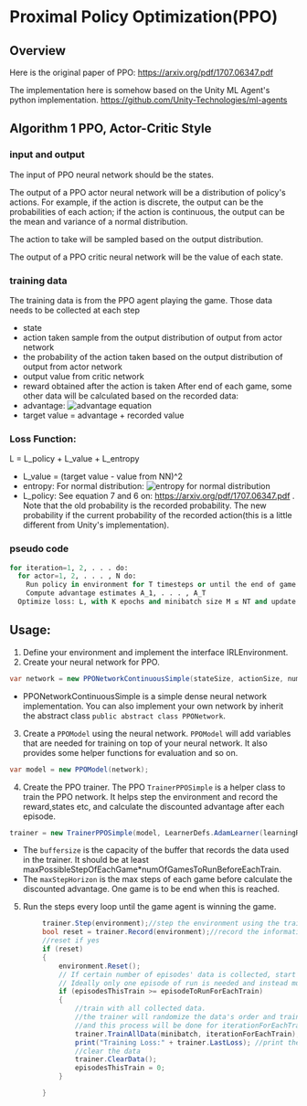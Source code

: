 # Proximal Policy Optimization(PPO)
## Overview
Here is the original paper of PPO: https://arxiv.org/pdf/1707.06347.pdf

The implementation here is somehow based on the Unity ML Agent's python implementation. https://github.com/Unity-Technologies/ml-agents

## Algorithm 1 PPO, Actor-Critic Style
### input and output
The input of PPO neural network should be the states.

The output of a PPO actor neural network will be a distribution of policy's actions. For example, if the action is discrete, the output can be the probabilities of each action; if the action is continuous, the output can be the mean and variance of a normal distribution.

The action to take will be sampled based on the output distribution.

The output of a PPO critic neural network will be the value of each state.
 
### training data
The training data is from the PPO agent playing the game. Those data needs to be collected at each step
* state
* action taken sample from the output distribution of output from actor network
* the probability of the action taken based on the output distribution of output from actor network
* output value from critic network
* reward obtained after the action is taken
After end of each game, some other data will be calculated based on the recorded data:
* advantage: ![advantage equation](https://github.com/tcmxx/CNTKUnityTools/blob/master/Docs/Images/advantage-equation.png)
* target value = advantage + recorded value
### Loss Function:
L = L_policy + L_value + L_entropy
* L_value = (target value - value from NN)^2
* entropy: For normal distribution: ![entropy for normal distribution](https://wikimedia.org/api/rest_v1/media/math/render/svg/5c47c048d3fbf311a0b8af942f44f02908bec393)
* L_policy: See equation 7 and 6 on: https://arxiv.org/pdf/1707.06347.pdf . Note that the old probability is the recorded probability. The new probability if the current probability of the recorded action(this is a little different from Unity's implementation).
### pseudo code
```python
for iteration=1, 2, . . . do:
  for actor=1, 2, . . . , N do:
    Run policy in environment for T timesteps or until the end of game
    Compute advantage estimates A_1, . . . , A_T
  Optimize loss: L, with K epochs and minibatch size M ≤ NT and update the policy.
```

## Usage:
1. Define your environment and implement the interface IRLEnvironment.
2. Create your neural network for PPO.

```csharp
var network = new PPONetworkContinuousSimple(stateSize, actionSize, numOflayers, hiddenSize, DeviceDescriptor.GPUDevice(0),0.01f);
```

 - PPONetworkContinuousSimple is a simple dense neural network implementation. You can also implement your own network by inherit the abstract class ```public abstract class PPONetwork```.

3. Create a `PPOModel` using the neural network. `PPOModel` will add variables that are needed for training on top of your neural network. It also provides some helper functions for evaluation and so on.
```csharp
var model = new PPOModel(network);
```

4. Create the PPO trainer. The PPO `TrainerPPOSimple` is a helper class to train the PPO network. It helps step the environment and record the reward,states etc, and calculate the discounted advantage after each episode. 
```csharp
trainer = new TrainerPPOSimple(model, LearnerDefs.AdamLearner(learningRate), bufferSize, maxStepHorizon);
```
- The `buffersize` is the capacity of the buffer that records the data used in the trainer. It should be at least maxPossibleStepOfEachGame*numOfGamesToRunBeforeEachTrain. 
- The `maxStepHorizon` is the max steps of each game before calculate the discounted advantage. One game is to be end when this is reached.

5. Run the steps every loop until the game agent is winning the game. 
```csharp
        trainer.Step(environment);//step the environment using the trainer.
        bool reset = trainer.Record(environment);//record the information after the step, and return whether should reset the environment.
        //reset if yes
        if (reset)
        {
            environment.Reset();
            // If certain number of episodes' data is collected, start the train
            // Ideally only one episode of run is needed and instead multiply agent will run in parallel to get more data.
            if (episodesThisTrain >= episodeToRunForEachTrain)
            {
                //train with all collected data.
                //the trainer will randomize the data's order and train using all of them with a minibatch size
                //and this process will be done for iterationForEachTrain times.
                trainer.TrainAllData(minibatch, iterationForEachTrain);
                print("Training Loss:" + trainer.LastLoss); //print the loss
                //clear the data
                trainer.ClearData();
                episodesThisTrain = 0;
            }

        }
```
